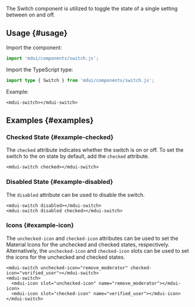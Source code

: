 The Switch component is utilized to toggle the state of a single setting between on and off.

## Usage {#usage}

Import the component:

```js
import 'mdui/components/switch.js';
```

Import the TypeScript type:

```ts
import type { Switch } from 'mdui/components/switch.js';
```

Example:

```html,example,playgroundId=385
<mdui-switch></mdui-switch>
```

## Examples {#examples}

### Checked State {#example-checked}

The `checked` attribute indicates whether the switch is on or off. To set the switch to the on state by default, add the `checked` attribute.

```html,example,expandable,playgroundId=386
<mdui-switch checked></mdui-switch>
```

### Disabled State {#example-disabled}

The `disabled` attribute can be used to disable the switch.

```html,example,expandable,playgroundId=387
<mdui-switch disabled></mdui-switch>
<mdui-switch disabled checked></mdui-switch>
```

### Icons {#example-icon}

The `unchecked-icon` and `checked-icon` attributes can be used to set the Material Icons for the unchecked and checked states, respectively. Alternatively, the `unchecked-icon` and `checked-icon` slots can be used to set the icons for the unchecked and checked states.

```html,example,expandable,playgroundId=388
<mdui-switch unchecked-icon="remove_moderator" checked-icon="verified_user"></mdui-switch>
<mdui-switch>
  <mdui-icon slot="unchecked-icon" name="remove_moderator"></mdui-icon>
  <mdui-icon slot="checked-icon" name="verified_user"></mdui-icon>
</mdui-switch>
```
